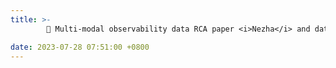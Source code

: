 ```yaml
---
title: >-
        🎉 Multi-modal observability data RCA paper <i>Nezha</i> and database configuration optimization paper <i>Diagconfig</i> has been accepted by <a href="https://2023.esec-fse.org/" style="color: #ff00fc;">FSE'23</a>.

date: 2023-07-28 07:51:00 +0800
---
```


